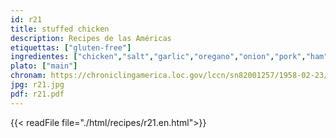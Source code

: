 ```yaml
---
id: r21
title: stuffed chicken
description: Recipes de las Américas
etiquettas: ["gluten-free"]
ingredientes: ["chicken","salt","garlic","oregano","onion","pork","ham","butter","tomato sauce","raisins"]
plato: ["main"]
chronam: https://chroniclingamerica.loc.gov/lccn/sn82001257/1958-02-23/ed-1/seq-5/
jpg: r21.jpg
pdf: r21.pdf
---
```


{{< readFile file="./html/recipes/r21.en.html">}}